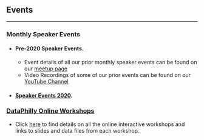 ## Events

---

### Monthly Speaker Events 
  * #### Pre-2020 Speaker Events. 
     * Event details of all our prior monthly speaker events can be found on our [meetup page](https://www.meetup.com/DataPhilly/events/past/)
     * Video Recordings of some of our prior events can be found on our [YouTube Channel](https://www.youtube.com/channel/UCvwDejnW-Q49xEb667JqS-g)
  * #### [Speaker Events 2020](https://dataphilly.github.io/SpeakerEvents_2020/).
  
### [DataPhilly Online Workshops](https://dataphilly.github.io/Workshops/)
  * Click [here](https://dataphilly.github.io/Workshops/) to find details on all the online interactive workshops and links to slides and data files from each workshop.

